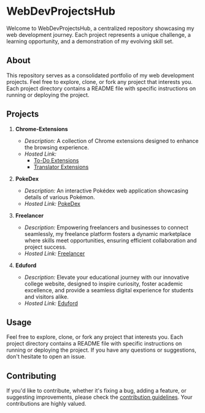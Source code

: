 # WebDevProjectsHub

Welcome to WebDevProjectsHub, a centralized repository showcasing my web development journey. Each project represents a unique challenge, a learning opportunity, and a demonstration of my evolving skill set.

## About

This repository serves as a consolidated portfolio of my web development projects. Feel free to explore, clone, or fork any project that interests you. Each project directory contains a README file with specific instructions on running or deploying the project.

## Projects

1. **Chrome-Extensions**
   - *Description:* A collection of Chrome extensions designed to enhance the browsing experience.
   - *Hosted Link:*
       - [To-Do Extensions](#)
       - [Translator Extensions](#)

2. **PokeDex**
   - *Description:* An interactive Pokédex web application showcasing details of various Pokémon.
   - *Hosted Link:* [PokeDex](#)

3. **Freelancer**
   - *Description:* Empowering freelancers and businesses to connect seamlessly, my freelance platform fosters a dynamic marketplace where skills meet opportunities, ensuring efficient collaboration and project success.
   - *Hosted Link:* [Freelancer](#)

4. **Eduford**
   - *Description:* Elevate your educational journey with our innovative college website, designed to inspire curiosity, foster academic excellence, and provide a seamless digital experience for students and visitors alike.
   - *Hosted Link:* [Eduford](#)

## Usage
Feel free to explore, clone, or fork any project that interests you. Each project directory contains a README file with specific instructions on running or deploying the project. If you have any questions or suggestions, don't hesitate to open an issue.

## Contributing
If you'd like to contribute, whether it's fixing a bug, adding a feature, or suggesting improvements, please check the [contribution guidelines](./CONTRIBUTING.md). Your contributions are highly valued.
